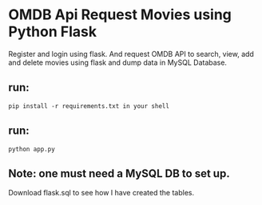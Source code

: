 # OMDB Api Request Movies using Python Flask
Register and login using flask. And request OMDB API to search, view, add and delete movies using flask and dump data in MySQL Database.


## run:
```
pip install -r requirements.txt in your shell
```

## run:
```
python app.py 
```

## Note: one must need a MySQL DB to set up.
Download flask.sql to see how I have created the tables.
